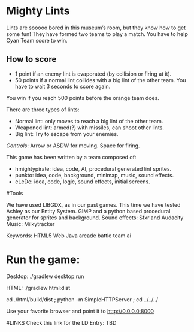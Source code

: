 # Mighty Lints

Lints are sooooo bored in this museum’s room, but they know how to get some fun! They have formed two teams to play a match. You have to help Cyan Team score to win.


## How to score
 - 1 point if an enemy lint is evaporated (by collision or firing at it).
 - 50 points if a normal lint collides with a big lint of the other team. You have to wait 3 seconds to score again.


You win if you reach 500 points before the orange team does.


There are three types of lints:
 - Normal lint: only moves to reach a big lint of the other team.
 - Weaponed lint: armed(?) with missiles, can shoot other lints.
 - Big lint: Try to escape from your enemies.


_Controls_: Arrow or ASDW for moving. Space for firing.


This game has been written by a team composed of:


 - hmightypirate: idea, code, AI, procedural generated lint sprites.
 - punkto: idea, code, background, minimap, music, sound effects.
 - eLeDe: idea, code, logic, sound effects, initial screens.

#Tools

We have used LIBGDX, as in our past games. This time we have tested Ashley as our Entity System.
GIMP and a python based procedural generator for sprites and background.
Sound effects: Sfxr and Audacity
Music: Milkytracker


Keywords:
HTML5
Web
Java
arcade
battle
team
ai



# Run the game:

Desktop:
./gradlew desktop:run

HTML:
./gradlew html:dist

cd ./html/build/dist ; python -m SimpleHTTPServer ; cd ../../../

Use your favorite browser and point it to http://0.0.0.0:8000


#LINKS
Check this link for the LD Entry: TBD